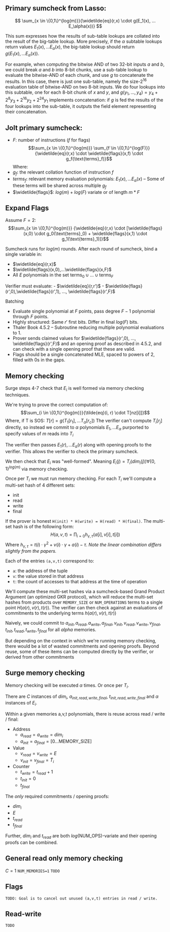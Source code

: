 ## Primary sumcheck from Lasso:
$$
\sum_{x \in \{0,1\}^{log(m)}}{\widetilde{eq}(r,x) \cdot g(E_1(x), ... E_\alpha(x))}
$$

This sum expresses how the results of sub-table lookups are collated into the result of the big-table lookup. More precisely, if the $\alpha$ subtable lookups return values $E_1(x), ... E_\alpha(x)$, the big-table lookup should return $g(E_1(x), ... E_\alpha(x))$. 

For example, when computing the bitwise AND of two $32$-bit inputs $a$ and $b$, we could break $a$ and $b$
into 8-bit chunks, use a sub-table lookup to evaluate the bitwise-AND of each chunk, and use $g$ to concatenate the results. 
In this case, there is just one sub-table, namely the size-$2^{16}$ evaluation table of bitwise-AND on two $8$-bit inputs. We do four lookups into this subtable, one for each $8$-bit chunk of $x$ and $y$,
and $g(y_1, \dots, y_4) = y_4 + 2^{8} y_3  + 2^{16} y_2 + 2^{24} y_1$ implements concatenation:
if $g$ is fed the results of the four lookups into the sub-table, it outputs the field element representing their concatenation. 

## Jolt primary sumcheck:
- $F$: number of instructions ($f$ for flags)
$$\sum_{x \in \{0,1\}^{log(m)}} \sum_{f \in \{0,1\}^{log(F)}} {\widetilde{eq}(r,x) \cdot \widetilde{flags}(x,f) \cdot g_f(\text{terms}_f)}$$
Where:
- $g_f$: the relevant collation function of instruction $f$
- $terms_f$: relevant memory evaluation polynomials: $E_1(x), ... E_\alpha(x)$ – Some of these terms will be shared across multiple $g_f$ 
- $\widetilde{flags}$: $log(m) + log(F)$ variate or of length $m*F$ 


## Expand Flags
Assume $F=2$:
$$\sum_{x \in \{0,1\}^{log(m)}} {\widetilde{eq}(r,x) \cdot [\widetilde{flags}(x,0) \cdot g_0(\text{terms}_0) + \widetilde{flags}(x,1) \cdot g_1(\text{terms}_1)]}$$

Sumcheck runs for $log(m)$ rounds. After each round of sumcheck, bind a single variable in:
- $\widetilde{eq}(r,x)$ 
- $\widetilde{flags}(x,0),...\widetilde{flags}(x,F)$ 
- All $E$ polynomials in the set $\text{terms}_0\cup ... \cup \text{terms}_F$        

Verifier must evaluate:
	- $\widetilde{eq}(r,r')$
	- $\widetilde{flags}(r',0),\widetilde{flags}(r',1), ..., \widetilde{flags}(r',F)$ 


Batching
- Evaluate single polynomial at $F$ points, pass degree $F-1$ polynomial through $F$ points.
- Highly structured: Same $r'$ first bits. Differ in final $log(F)$ bits.
- Thaler Book 4.5.2 – Subroutine reducing multiple polynomial evaluations to 1.
- Prover sends claimed values for $\widetilde{flags}(r',0), ..., \widetilde{flags}(r',F)$ and an opening proof as described in 4.5.2, and can check with a single opening proof that these are valid.
- Flags should be a single concatenated MLE, spaced to powers of 2, filled with 0s in the gaps.



## Memory checking
Surge steps 4-7 check that $E_i$ is well formed via memory checking techniques.

We're trying to prove the correct computation of:
$$\sum_{i \in \{0,1\}^{log(m)}}{\tilde{eq}(i, r) \cdot T[nz[i]]}$$
Where, if T is SOS: $T[r] = g(T_1[r_1], ... T_\alpha[r_c])$ 
The verifier can't compute $T_i[r_j]$ directly, so instead we commit to $\alpha$ polynomials $E_1, ... E_\alpha$ purported to specify values of $m$ reads into $T_i$ 

The verifier then passes $E_1(r), ... E_\alpha(r)$ along with opening proofs to the verifier. This allows the verifier to check the primary sumcheck.

We then check that $E_i$ was "well-formed". Meaning $E_i(j) = T_i(dim_i(j)) \forall \{0,1\}^{log(m)}$ via memory checking.

Once per $T_i$ we must run memory checking. For each $T_i$ we'll compute a multi-set hash of 4 different sets:
- init
- read
- write
- final

If the prover is honest `H(init) * H(write) = H(read) * H(final)`.
The multi-set hash is of the following form:
$$H(a,v,t) = \prod_{i=0}{h_{\gamma, \tau}(a[i],v[i],t[i])}$$
Where $h_{\gamma, \tau} = t(i) \cdot \gamma^2 + v(i) \cdot \gamma + a(i) - \tau$. *Note the linear combination differs slightly from the papers.*

Each of the entries `(a,v,t)` correspond to:
- `a`: the address of the tuple
- `v`: the value stored in that address
- `t`: the count of accesses to that address at the time of operation

We'll compute these multi-set hashes via a sumcheck-based Grand Product Argument (an optimized GKR protocol), which will reduce the multi-set hashes from products over `MEMORY_SIZE` or `NUM_OPERATIONS` terms to a single point $H(a(r), v(r), t(r))$. The verifier can then check against an evaluations of commitments to the underlying terms $h(a(r), v(r), t(r))$ 

Naively, we could commit to $a_{init}, a_{read}, a_{write}, a_{final}, v_{init}, v_{read}, v_{write}, v_{final}, t_{init}, t_{read}, t_{write}, t_{final}$ for all $alpha$ memories. 

But depending on the context in which we're running memory checking, there would be a lot of wasted commitments and opening proofs. Beyond reuse, some of these items can be computed directly by the verifier, or derived from other commitments

## Surge memory checking
Memory checking will be executed $\alpha$ times. Or once per $T_i$.

There are $C$ instances of $dim_i$, $a_{init,read,write,final}$, $t_{init,read,write,final}$ and $\alpha$ instances of $E_i$.

Within a given memories a,v,t polynomials, there is reuse across read / write / final:
- Address
    - $a_{read} = a_{write} = dim_i$
    - $a_{init} = a_{final} = [0...\text{MEMORY\_SIZE}]$
- Value
    - $v_{read} = v_{write} = E$
    - $v_{init} = v_{final} = \tilde{T}_i$ 
- Counter
    - $t_{write} = t_{read} + 1$ 
    - $t_{init} = 0$
    - $t_{final}$ 

The *only* required commitments / opening proofs:
- $dim_i$
- $E$
- $t_{read}$
- $t_{final}$

Further, $dim_i$ and $t_{read}$ are both $log(\text{NUM\_OPS})$-variate and their opening proofs can be combined. 

## General read only memory checking
$C=1$ `NUM_MEMORIES=1`
`TODO`

## Flags
`TODO: Goal is to cancel out unused (a,v,t) entries in read / write.`

## Read-write
`TODO`
